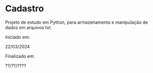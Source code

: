 # Cadastro

Projeto de estudo em Python, para armazenamento e manipulação de dados em arquivos txt.

Iniciado em: 

22/03/2024 

Finalizado em:

??/??/????